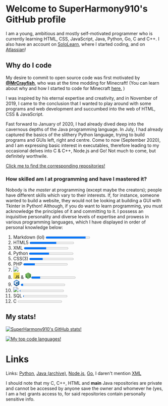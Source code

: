 # Welcome to SuperHarmony910's GitHub profile

I am a young, ambitious and mostly self-motivated programmer who is currently learning HTML, CSS, JavaScript, Java, Python, Go, C and C++. I also have an account on [SoloLearn](https://www.sololearn.com/Profile/15129420), where I started coding, and on [Atlassian](https://superharmony910.atlassian.net)!

## Why do I code  

My desire to commit to open source code was first motivated by **[@MrCrayfish](https://github.com/MrCrayfish)**, who was at the time modding for Minecraft!
(You can learn about why and how I started to code for Minecraft [here.](https://superharmony910.github.io/modification-builder) )

I was inspired by his eternal expertise and creativity, and in November of 2019, I came to the conclusion that I wanted to play around with
some programs and web development and succumbed into the web of HTML, CSS & JavaScript.


Fast forward to January of 2020, I had already dived deep into the cavernous
depths of the Java programming language. In July, I had already captured the basics of the slithery Python language, trying to build programs and GUIs left, right and centre.
Come to now (September 2020), and I am expressing basic interest in executables, therefore leading to my occasional delves into C & C++, Node.js and Go! Not much to come, but definitely worthwile. 

[Click me to find the corresponding repositories!](#links)

### How skilled am I at programming and have I mastered it?
Nobody is *the master* at programming (except maybe the creators); people have different skills which vary to their interests. If, for instance, someone wanted to build a website,
they would not be looking at building a GUI with Tkinter in Python! Although, if you do want to learn programming, you must acknowledge the principles of it and committing to it.
I possess an inquisitive personality and diverse levels of expertise and prowess in various programming languages, which I have displayed in order of personal knowledge below:

<ol>
<li>Markdown (lol) <progress min="0" max="100" value="90"></progress></li>
<li>HTML5 <progress min="0" max="100" value="60"></progress></li>
<li>XML <progress min="0" max="100" value="50"></progress></li>
<li>Python <progress min="0" max="100" value="45"></progress></li>
<li>CSS(3) <progress min="0" max="100" value="30"></progress></li>
<li>PHP <progress min="0" max="100" value="26"></progress></li>
<li><img height="20" src="https://upload.wikimedia.org/wikipedia/en/thumb/3/30/Java_programming_language_logo.svg/212px-Java_programming_language_logo.svg.png"<progress min="0" max="100" value="25"></progress></li>
<li><code><img height="20" src="https://raw.githubusercontent.com/github/explore/80688e429a7d4ef2fca1e82350fe8e3517d3494d/topics/javascript/javascript.png"></code> & <code><img height="20" src="https://raw.githubusercontent.com/github/explore/80688e429a7d4ef2fca1e82350fe8e3517d3494d/topics/nodejs/nodejs.png"></code><progress min="0" max="100" value="20"></progress></li>
<li><img height="20" src="https://raw.githubusercontent.com/github/explore/80688e429a7d4ef2fca1e82350fe8e3517d3494d/topics/cpp/cpp.png"></code> <progress min="0" max="100" value="5"></progress></li>
<li><img height="20" src="https://upload.wikimedia.org/wikipedia/commons/thumb/0/05/Go_Logo_Blue.svg/1200px-Go_Logo_Blue.svg.png"></code> <progress min="0" max="100" value="1.1"></progress></li>
<li>SQL <progress min="0" max="100" value="1"></progress></li>
<li>C <progress min="0" max="100" value="0.5"></progress></li>
</ol>

## My stats!

[![SuperHarmony910's GitHub stats!](https://github-readme-stats.vercel.app/api?username=SuperHarmony910&theme=tokyonight)](https://github.com/anuraghazra/github-readme-stats)

[![My top code languages!](https://github-readme-stats.vercel.app/api/top-langs/?username=SuperHarmony910&layout=compact&theme=synthwave)](https://github.com/anuraghazra/github-readme-stats)

# Links

Links: [Python](https://github.com/SuperHarmony910/snake-programmer), [Java (archive)](https://github.com/SuperHarmony910/first-train), [Node.js](https://github.com/SuperHarmony910/node-js-electron), [Go](https://github.com/SuperHarmony910/go-lang), I daren't mention [XML](https://github.com/SuperHarmony910/extensible-markup)

I should note that my C, C++, HTML and **main** Java repositories are private and cannot be accessed by anyone save the owner and whomever he (yes, I am a he) grants access to, for said repositories contain personally sensitive info.

<script>
alert('Welcome to my website!')
</script>
